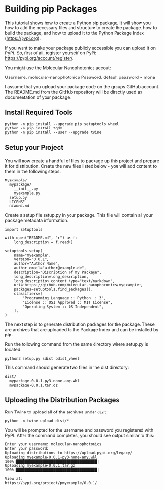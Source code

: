 # Building pip Packages

This tutorial shows how to create a Python pip package. It will show you how to add the necessary files and structure to create the package, how to build the package, and how to upload it to the Python Package Index (https://pypi.org).

If you want to make your package publicly accessible you can upload it on PyPi. So, first of all, register yourself on PyPi: https://pypi.org/account/register/.

You might use the Molecular Nanophotonics accout: <br>

Username: molecular-nanophotonics
Password: default password + mona

I assume that you upload your package code on the groups GitHub account. The README.md from the GitHub repository will be directly used  as documentation of your package. 

## Install Required Tools

```
python -m pip install --upgrade pip setuptools wheel
python -m pip install tqdm
python -m pip install --user --upgrade twine
```

## Setup your Project

### 

You will now create a handful of files to package up this project and prepare it for distribution. Create the new files listed below - you will add content to them in the following steps.

```
MyExample/
  mypackage/
    __init__.py
    myexample.py
  setup.py
  LICENSE
  README.md
```


Create a setup file setup.py in your package. This file will contain all your package metadata information. 

```
import setuptools

with open("README.md", "r") as f:
    long_description = f.read()

setuptools.setup(
    name="myexample",
    version="0.0.1",
    author="Author Name",
    author_email="author@example.de",
    description="Discription of my Package",
    long_description=long_description,
    long_description_content_type="text/markdown",
    url="https://github.com/molecular-nanophotonics/myexample",
    packages=setuptools.find_packages(),
    classifiers=[
        "Programming Language :: Python :: 3",
        "License :: OSI Approved :: MIT License",
        "Operating System :: OS Independent",
    ],
)

```


The next step is to generate distribution packages for the package. These are archives that are uploaded to the Package Index and can be installed by pip.

Run the following command from the same directory where setup.py is located:

```python3 setup.py sdist bdist_wheel```

This command should generate two files in the dist directory:

```
dist/
  mypackage-0.0.1-py3-none-any.whl
  mypackage-0.0.1.tar.gz
```

## Uploading the Distribution Packages

Run Twine to upload all of the archives under `dist`:
```
python -m twine upload dist/*
```

You will be prompted for the username and password you registered with PyPI. After the command completes, you should see output similar to this:
```
Enter your username: molecular-nanophotonics
Enter your password:
Uploading distributions to https://upload.pypi.org/legacy/
Uploading myexample-0.0.1-py3-none-any.whl
100%|█████████████████████████████████████| 
Uploading myexample-0.0.1.tar.gz
100%|█████████████████████████████████████| 

View at:
https://pypi.org/project/pmyexample/0.0.1/
```
